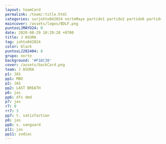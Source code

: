 ```yaml
---
layout: teamCard
permalink: /team/:title.html
categories: surjohto042024 norteMayo partido1 partido2 partido6 partido7 partido8 partido11
maincover: /assets/logos/BDLF.png
puntosLJMAYO24: 0
date: 2020-08-29 10:29:20 +0700
title: J ASURA
tag: johto042024
color: black
puntosLJ202404: 8
grupo: norte
background: '#F16C38'
cover: /assets/backCard.png
team: J ASURA
p1: JAS
pp1: MBO
p2: JAS
pp2: LAST BREATH
p6: jas
pp6: dfs dmd
p7: jas
r7: 0
rr7: 3
pp7: t. satisfaction
p8: jas
pp8: s. vanguard
p11: jas
pp11: zodiac
---
```


